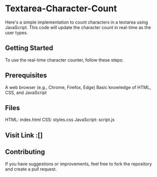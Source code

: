 # Textarea-Character-Count
Here's a simple implementation to count characters in a textarea using JavaScript. This code will update the character count in real-time as the user types.

## Getting Started
To use the real-time character counter, follow these steps:

## Prerequisites
A web browser (e.g., Chrome, Firefox, Edge)
Basic knowledge of HTML, CSS, and JavaScript

## Files
HTML: index.html
CSS: styles.css
JavaScript: script.js

## Visit Link :[]

## Contributing
If you have suggestions or improvements, feel free to fork the repository and create a pull request.
